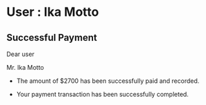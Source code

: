 User : Ika Motto
=============

Successful Payment
---------------------

Dear user

Mr. Ika Motto

* The amount of $2700 has been successfully paid and recorded.
* Your payment transaction has been successfully completed.






  
  ##
